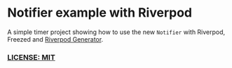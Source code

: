 # Notifier example with Riverpod

A simple timer project showing how to use the new `Notifier` with Riverpod, Freezed and [Riverpod Generator](https://pub.dev/packages/riverpod_generator).

### [LICENSE: MIT](LICENSE.md)
